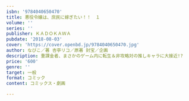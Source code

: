 ```yaml
---
isbn: '9784040650470'
title: 悪役令嬢は、庶民に嫁ぎたい！！　１
volume: ''
series: ''
publisher: ＫＡＤＯＫＡＷＡ
pubdate: '2018-08-03'
cover: 'https://cover.openbd.jp/9784040650470.jpg'
author: なびこ／著 杏亭リコ／原著 封宝／企画
description: 重課金者、まさかのゲーム内に転生＆非攻略対の推しキャラに大接近!?
price: '600'
genre: ''
target: 一般
format: コミック
content: コミックス・劇画

---
```

